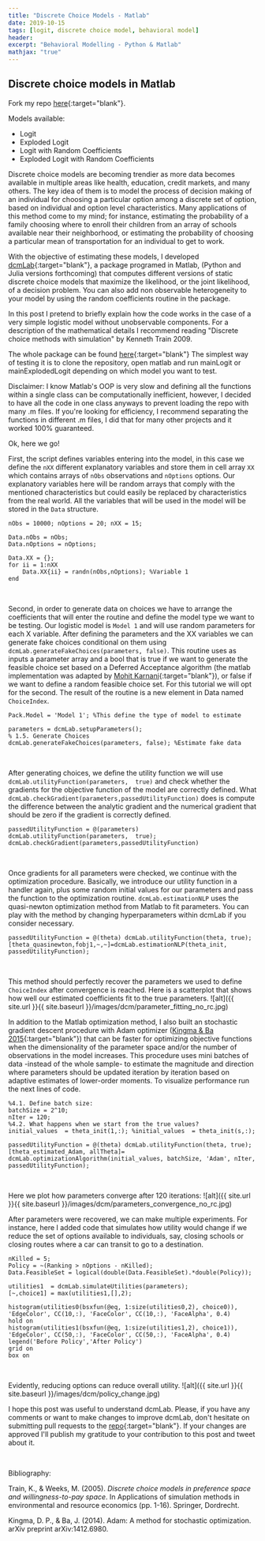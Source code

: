 ```yaml
---
title: "Discrete Choice Models - Matlab"
date: 2019-10-15
tags: [logit, discrete choice model, behavioral model]
header:
excerpt: "Behavioral Modelling - Python & Matlab"
mathjax: "true"
---
```



## Discrete choice models in Matlab

Fork my repo [here](https://github.com/FrancoCalle/DiscreteChoiceModels/blob/master/matlab){:target="blank"}.

Models available:
- Logit
- Exploded Logit
- Logit with Random Coefficients
- Exploded Logit with Random Coefficients

Discrete choice models are becoming trendier as more data becomes available in multiple areas like health, education, credit markets, and many others. The key idea of them is to model the process of decision making of an individual for choosing a particular option among a discrete set of option, based on individual and option level characteristics. Many applications of this method come to my mind; for instance, estimating the probability of a family choosing where to enroll their children from an array of schools available near their neighborhood, or estimating the probability of choosing a particular mean of transportation for an individual to get to work.

<!-- *italics* -->

With the objective of estimating these models, I developed [dcmLab](https://github.com/FrancoCalle/DiscreteChoiceModels/blob/master/matlab/dcmLab.m){:target="blank"}, a package programed in Matlab, (Python and Julia versions forthcoming) that computes different versions of static discrete choice models that maximize the likelihood, or the joint likelihood, of a decision problem. You can also add non observable heterogeneity to your model by using the random coefficients routine in the package.

In this post I pretend to briefly explain how the code works in the case of a very simple logistic model without unobservable components. For a description of the mathematical details I recommend reading "Discrete choice methods with simulation" by Kenneth Train 2009.

The whole package can be found [here](https://github.com/FrancoCalle/DiscreteChoiceModels/tree/master/matlab){:target="blank"}
The simplest way of testing it is to clone the repository, open matlab and run mainLogit or mainExplodedLogit depending on which model you want to test.

Disclaimer: I know Matlab's OOP is very slow and defining all the functions within a single class can be computationally inefficient, however, I decided to have all the code in one class anyways to prevent loading the repo with many .m files. If you're looking for efficiency, I recommend separating the functions in different .m files, I did that for many other projects and it worked 100% guaranteed.

Ok, here we go!

First, the script defines variables entering into the model, in this case we define the `nXX` different explanatory variables and store them in cell array `XX` which contains arrays of `nObs` observations and `nOptions` options. Our explanatory variables here will be random arrays that comply with the mentioned characteristics but could easily be replaced by characteristics from the real world. All the variables that will be used in the model will be stored in the `Data` structure.

```
nObs = 10000; nOptions = 20; nXX = 15;

Data.nObs = nObs;
Data.nOptions = nOptions;

Data.XX = {};
for ii = 1:nXX
    Data.XX{ii} = randn(nObs,nOptions); %Variable 1
end
```

<p>&nbsp;</p>

Second, in order to generate data on choices we have to arrange the coefficients that will enter the routine and define the model type we want to be testing. Our logistic model is  `Model 1` and will use random parameters for each X variable. After defining the parameters and the XX variables we can generate fake choices conditional on them using `dcmLab.generateFakeChoices(parameters, false)`. This routine uses as inputs a parameter array and a bool that is true if we want to generate the feasible choice set based on a Deferred Acceptance algorithm (the matlab implementation was adapted by [Mohit Karnani](https://github.com/mohitkarnani){:target="blank"}), or false if we want to define a random feasible choice set. For this tutorial we will opt for the second. The result of the routine is a new element in Data named `ChoiceIndex`.

```
Pack.Model = 'Model 1'; %This define the type of model to estimate

parameters = dcmLab.setupParameters();
% 1.5. Generate Choices
dcmLab.generateFakeChoices(parameters, false); %Estimate fake data
```

<p>&nbsp;</p>


After generating choices, we define the utility function we will use `dcmLab.utilityFunction(parameters,  true)` and check whether the gradients for the objective function of the model are correctly defined. What `dcmLab.checkGradient(parameters,passedUtilityFunction)` does is compute the difference between the analytic gradient and the numerical gradient that should be zero if the gradient is correctly defined.

```
passedUtilityFunction = @(parameters) dcmLab.utilityFunction(parameters,  true);
dcmLab.checkGradient(parameters,passedUtilityFunction)
```

<p>&nbsp;</p>

Once gradients for all parameters were checked, we continue with the optimization procedure. Basically, we introduce our utility function in a handler again, plus some random initial values for our parameters and pass the function to the optimization routine. `dcmLab.estimationNLP` uses the quasi-newton optimization method from Matlab to fit parameters. You can play with the method by changing hyperparameters within dcmLab if you consider necessary.

```
passedUtilityFunction = @(theta) dcmLab.utilityFunction(theta, true);
[theta_quasinewton,fobj1,~,~]=dcmLab.estimationNLP(theta_init, passedUtilityFunction);
```

<p>&nbsp;</p>

This method should perfectly recover the parameters we used to define `ChoiceIndex` after convergence is reached. Here is a scatterplot that shows how well our estimated coefficients fit to the true parameters.
![alt]({{ site.url }}{{ site.baseurl }}/images/dcm/parameter_fitting_no_rc.jpg)

In addition to the Matlab optimization method, I also built an stochastic gradient descent procedure with Adam optimizer ([Kingma & Ba 2015](https://arxiv.org/abs/1412.6980){:target="blank"}) that can be faster for optimizing objective functions when the dimensionality of the parameter space and/or the number of observations in the model increases. This procedure uses mini batches of data -instead of the whole sample- to estimate the magnitude and direction where parameters should be updated iteration by iteration based on adaptive estimates of lower-order moments. To visualize performance run the next lines of code.

```
%4.1. Define batch size:
batchSize = 2^10;
nIter = 120;
%4.2. What happens when we start from the true values?
initial_values  = theta_init(1,:); %initial_values  = theta_init(s,:);

passedUtilityFunction = @(theta) dcmLab.utilityFunction(theta, true);
[theta_estimated_Adam, allTheta]= dcmLab.optimizationAlgorithm(initial_values, batchSize, 'Adam', nIter, passedUtilityFunction);
```
<p>&nbsp;</p>


Here we plot how parameters converge after 120 iterations:
![alt]({{ site.url }}{{ site.baseurl }}/images/dcm/parameters_convergence_no_rc.jpg)

After parameters were recovered, we can make multiple experiments. For instance, here I added code that simulates how utility would change if we reduce the set of options available to individuals, say, closing schools or closing routes where a car can transit to go to a destination.

```
nKilled = 5;
Policy = ~(Ranking > nOptions - nKilled);
Data.FeasibleSet = logical(double(Data.FeasibleSet).*double(Policy));

utilities1  = dcmLab.simulateUtilities(parameters);
[~,choice1] = max(utilities1,[],2);

histogram(utilities0(bsxfun(@eq, 1:size(utilities0,2), choice0)), 'EdgeColor', CC(10,:), 'FaceColor', CC(10,:), 'FaceAlpha', 0.4)
hold on
histogram(utilities1(bsxfun(@eq, 1:size(utilities1,2), choice1)), 'EdgeColor', CC(50,:), 'FaceColor', CC(50,:), 'FaceAlpha', 0.4)
legend('Before Policy','After Policy')
grid on
box on
```

<p>&nbsp;</p>

Evidently, reducing options can reduce overall utility.
![alt]({{ site.url }}{{ site.baseurl }}/images/dcm/policy_change.jpg)

I hope this post was useful to understand dcmLab. Please, if you have any comments or want to make changes to improve dcmLab, don't hesitate on submitting pull requests to the [repo](https://github.com/FrancoCalle/DiscreteChoiceModels){:target="blank"}. If your changes are approved I'll publish my gratitude to your contribution to this post and tweet about it.

<p>&nbsp;</p>

Bibliography:

Train, K., & Weeks, M. (2005). <em>Discrete choice models in preference space and willingness-to-pay space</em>. In Applications of simulation methods in environmental and resource economics (pp. 1-16). Springer, Dordrecht.

Kingma, D. P., & Ba, J. (2014). Adam: A method for stochastic optimization. arXiv preprint arXiv:1412.6980.

<!-- Python code block:
```python
    import numpy as np

    def test_function(x, y):
      z = np.sum(x,y)
      return z
``` -->
